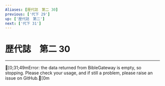 ```yaml
---
Aliases: [歴代誌　第二 30]
previous: ['代下 29']
up: ['歴代誌　第二']
next: ['代下 31']
---
```

# 歴代誌　第二 30

***
[0;31;49mError: the data returned from BibleGateway is empty, so stopping. Please check your usage, and if still a problem, please raise an issue on GitHub.[0m
